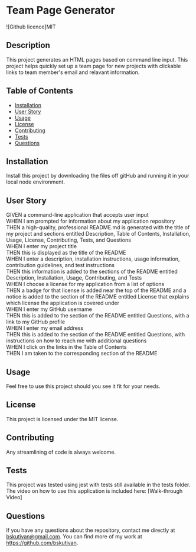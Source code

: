 # Team Page Generator
  ![Github licence]MIT
  ## Description
  This project generates an HTML pages based on command line input. This project helps quickly set up a team page for new projects with clickable links to team member's email and relavant information.
  ## Table of Contents
  * [Installation](#installation)
  * [User Story](#user-story)
  * [Usage](#usage)
  * [License](#license)
  * [Contributing](#contributing)
  * [Tests](#tests)
  * [Questions](#questions)
  ## Installation 
  Install this project by downloading the files off gitHub and running it in your local node environment.
  ## User Story 
  GIVEN a command-line application that accepts user input<br />
  WHEN I am prompted for information about my application repository<br />
  THEN a high-quality, professional README.md is generated with the title of my project and sections entitled Description, Table of Contents, Installation, Usage, License, Contributing, Tests, and Questions<br />
  WHEN I enter my project title<br />
  THEN this is displayed as the title of the README<br />
  WHEN I enter a description, installation instructions, usage information, contribution guidelines, and test instructions<br />
  THEN this information is added to the sections of the README entitled Description, Installation, Usage, Contributing, and Tests<br />
  WHEN I choose a license for my application from a list of options<br />
  THEN a badge for that license is added near the top of the README and a notice is added to the section of the README entitled License that explains which license the application is covered under<br />
  WHEN I enter my GitHub username<br />
  THEN this is added to the section of the README entitled Questions, with a link to my GitHub profile<br />
  WHEN I enter my email address<br />
  THEN this is added to the section of the README entitled Questions, with instructions on how to reach me with additional questions<br />
  WHEN I click on the links in the Table of Contents<br />
  THEN I am taken to the corresponding section of the README<br />
  ## Usage
  Feel free to use this project should you see it fit for your needs.
   
  ## License
  This project is licensed under the MIT license.
  ## Contributing
  Any streamlining of code is always welcome.
  ## Tests
  This project was tested using jest with tests still available in the tests folder.
  The video on how to use this application is included here: 
  [Walk-through Video]
  ## Questions
  If you have any questions about the repository, contact me directly at bskutivan@gmail.com. You can find more of my work at https://github.com/bskutivan.
